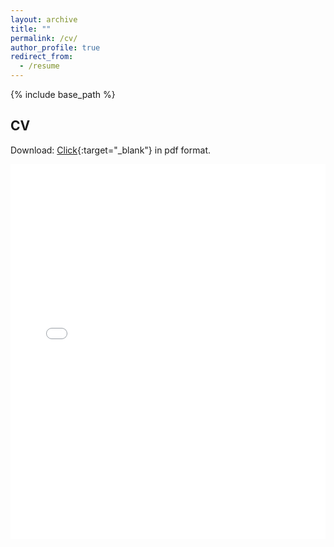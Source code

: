 ```yaml
---
layout: archive
title: ""
permalink: /cv/
author_profile: true
redirect_from:
  - /resume
---
```


{% include base_path %}

CV
------
Download: [Click](https://thomas-markhorst.github.io/files/resume_thomas_markhorst.pdf){:target="_blank"} in pdf format.
<iframe src="/assets/resume_thomas_markhorst.pdf" width="100%" height="600px" style="border: none;"></iframe>


